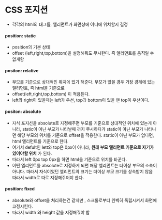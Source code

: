 # CSS 포지션

- 각각의 html의 태그들, 엘리먼트가 화면상에 어디에 위치할지 결정

#### position: static
- position의 기본 상태
- offset (left,right,top,bottom)을 설정해줘도 무시한다. 즉 엘리먼트를 움직일 수 없게함

#### positon: relative 
- 부모를 기준으로 상대적인 위치에 있기 해준다. 부모가 없을 경우 가장 경계에 있는 엘리먼트, 즉 html을 기준으로 
- offset(left,right,top,bottom) 이 적용된다.
- left와 right이 있을때는 left가 우선, top과 bottom이 있을 땐 top이 우선이다.

#### positon: absolute 
- 자식 포지션을 absolute로 지정해주면 부모를 기준으로 상대적인 위치에 있는게 아니라, static이 아닌 부모가 나타날때 까지 무시하다가 static이 아닌 부모가 나타나면 해당 부모의 위치를 기준으로 offset을 적용한다. static이 아닌 부모가 없다면, html 엘리먼트를 기준으로 한다. 
- 여기서 defult인 lett와 top은 0px이 아니라, **원래 부모 엘리먼트 기준으로 자기가 있어야할 위치** 가 된다. 
- 따라서 left 0px top 0px을 하면 html을 기준으로 위치를 바꾼다. 
- 어떤 엘리먼트를 absolute로 지정하게 되면 해당 엘리먼트는 더이상 부모의 소속이 아니다.
    따라서 자식이었던 엘리먼트의 크기는 더이상 부모 크기를 상속받지 않음
    따라서 width로 따로 지정해주어야 한다.

#### position: fixed
- absolute와 offset을 처리하는건 같지만 , 스크롤로부터 완벽히 독립시켜서 화면에 고정시킨다.
- 따라서 width 와 height 값을 지정해줘야 함